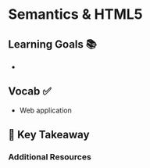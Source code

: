 # Semantics & HTML5


## Learning Goals 📚
-


## Vocab ✅
  - Web application


## 🔑 Key Takeaway


### Additional Resources
